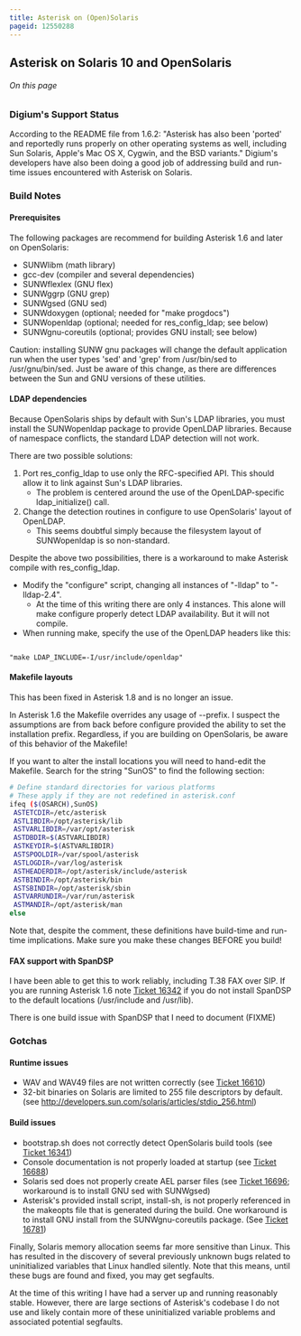 ```yaml
---
title: Asterisk on (Open)Solaris
pageid: 12550288
---
```


Asterisk on Solaris 10 and OpenSolaris
--------------------------------------

###### On this page

### Digium's Support Status

According to the README file from 1.6.2: "Asterisk has also been 'ported' and reportedly runs properly on other operating systems as well, including Sun Solaris, Apple's Mac OS X, Cygwin, and the BSD variants." Digium's developers have also been doing a good job of addressing build and run-time issues encountered with Asterisk on Solaris.

### Build Notes

#### Prerequisites

The following packages are recommend for building Asterisk 1.6 and later on OpenSolaris:

* SUNWlibm (math library)
* gcc-dev (compiler and several dependencies)
* SUNWflexlex (GNU flex)
* SUNWggrp (GNU grep)
* SUNWgsed (GNU sed)
* SUNWdoxygen (optional; needed for "make progdocs")
* SUNWopenldap (optional; needed for res_config_ldap; see below)
* SUNWgnu-coreutils (optional; provides GNU install; see below)

Caution: installing SUNW gnu packages will change the default application run when the user types 'sed' and 'grep' from /usr/bin/sed to /usr/gnu/bin/sed. Just be aware of this change, as there are differences between the Sun and GNU versions of these utilities.

#### LDAP dependencies

Because OpenSolaris ships by default with Sun's LDAP libraries, you must install the SUNWopenldap package to provide OpenLDAP libraries. Because of namespace conflicts, the standard LDAP detection will not work.

There are two possible solutions:

1. Port res_config_ldap to use only the RFC-specified API. This should allow it to link against Sun's LDAP libraries.
	* The problem is centered around the use of the OpenLDAP-specific ldap_initialize() call.
2. Change the detection routines in configure to use OpenSolaris' layout of OpenLDAP.
	* This seems doubtful simply because the filesystem layout of SUNWopenldap is so non-standard.

Despite the above two possibilities, there is a workaround to make Asterisk compile with res_config_ldap.

* Modify the "configure" script, changing all instances of "-lldap" to "-lldap-2.4".
	+ At the time of this writing there are only 4 instances. This alone will make configure properly detect LDAP availability. But it will not compile.
* When running make, specify the use of the OpenLDAP headers like this:

```

"make LDAP_INCLUDE=-I/usr/include/openldap"

```

#### Makefile layouts

This has been fixed in Asterisk 1.8 and is no longer an issue.

In Asterisk 1.6 the Makefile overrides any usage of --prefix. I suspect the assumptions are from back before configure provided the ability to set the installation prefix. Regardless, if you are building on OpenSolaris, be aware of this behavior of the Makefile!

If you want to alter the install locations you will need to hand-edit the Makefile. Search for the string "SunOS" to find the following section:

```bash title=" " linenums="1"
# Define standard directories for various platforms
# These apply if they are not redefined in asterisk.conf
ifeq ($(OSARCH),SunOS)
 ASTETCDIR=/etc/asterisk
 ASTLIBDIR=/opt/asterisk/lib
 ASTVARLIBDIR=/var/opt/asterisk
 ASTDBDIR=$(ASTVARLIBDIR)
 ASTKEYDIR=$(ASTVARLIBDIR)
 ASTSPOOLDIR=/var/spool/asterisk
 ASTLOGDIR=/var/log/asterisk
 ASTHEADERDIR=/opt/asterisk/include/asterisk
 ASTBINDIR=/opt/asterisk/bin
 ASTSBINDIR=/opt/asterisk/sbin
 ASTVARRUNDIR=/var/run/asterisk
 ASTMANDIR=/opt/asterisk/man
else

```

Note that, despite the comment, these definitions have build-time and run-time implications. Make sure you make these changes BEFORE you build!

#### FAX support with SpanDSP

I have been able to get this to work reliably, including T.38 FAX over SIP. If you are running Asterisk 1.6 note [Ticket 16342](https://github.com/asterisk/asterisk/issues/view.php?id=16342) if you do not install SpanDSP to the default locations (/usr/include and /usr/lib).

There is one build issue with SpanDSP that I need to document (FIXME)

### Gotchas

#### Runtime issues

* WAV and WAV49 files are not written correctly (see [Ticket 16610](https://github.com/asterisk/asterisk/issues/view.php?id=16610))
* 32-bit binaries on Solaris are limited to 255 file descriptors by default. (see <http://developers.sun.com/solaris/articles/stdio_256.html>)

#### Build issues

* bootstrap.sh does not correctly detect OpenSolaris build tools (see [Ticket 16341](https://github.com/asterisk/asterisk/issues/view.php?id=16341))
* Console documentation is not properly loaded at startup (see [Ticket 16688](https://github.com/asterisk/asterisk/issues/view.php?id=16688))
* Solaris sed does not properly create AEL parser files (see [Ticket 16696](https://github.com/asterisk/asterisk/issues/view.php?id=16696); workaround is to install GNU sed with SUNWgsed)
* Asterisk's provided install script, install-sh, is not properly referenced in the makeopts file that is generated during the build. One workaround is to install GNU install from the SUNWgnu-coreutils package. (See [Ticket 16781](https://github.com/asterisk/asterisk/issues/view.php?id=16781))

Finally, Solaris memory allocation seems far more sensitive than Linux. This has resulted in the discovery of several previously unknown bugs related to uninitialized variables that Linux handled silently. Note that this means, until these bugs are found and fixed, you may get segfaults.

At the time of this writing I have had a server up and running reasonably stable. However, there are large sections of Asterisk's codebase I do not use and likely contain more of these uninitialized variable problems and associated potential segfaults.
